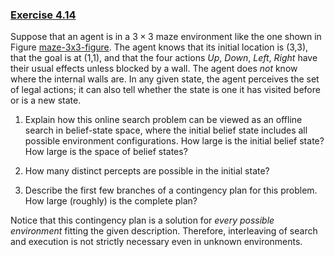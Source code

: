 ### [Exercise 4.14](#online-offline-exercise)
Suppose that an agent is in a $3 \times 3$
maze environment like the one shown in
Figure [maze-3x3-figure](#/). The agent knows that its
initial location is (3,3), that the goal is at (1,1), and that the four
actions *Up*, *Down*, *Left*, *Right* have their usual
effects unless blocked by a wall. The agent does *not* know
where the internal walls are. In any given state, the agent perceives
the set of legal actions; it can also tell whether the state is one it
has visited before or is a new state.

1.  Explain how this online search problem can be viewed as an offline
    search in belief-state space, where the initial belief state
    includes all possible environment configurations. How large is the
    initial belief state? How large is the space of belief states?

2.  How many distinct percepts are possible in the initial state?

3.  Describe the first few branches of a contingency plan for this
    problem. How large (roughly) is the complete plan?

Notice that this contingency plan is a solution for *every
possible environment* fitting the given description. Therefore,
interleaving of search and execution is not strictly necessary even in
unknown environments.

